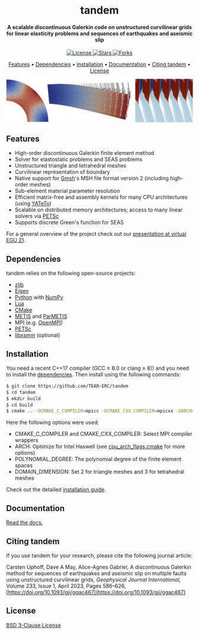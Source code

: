 <h1 align="center">
  tandem
</h1>

<h4 align="center">
	A scalable discontinuous Galerkin code on unstructured curvilinear grids
    for linear elasticity problems and sequences of earthquakes and aseismic slip
 </h4>
 
 <p align="center">
 	<a href="https://opensource.org/licenses/BSD-3-Clause">
    	<img src="https://img.shields.io/badge/License-BSD%203--Clause-blue.svg" alt="License"/>
    </a>
    <a href="https://github.com/TEAR-ERC/tandem/stargazers">
    	<img src="https://img.shields.io/github/stars/TEAR-ERC/tandem" alt="Stars"/>
    </a>
    <a href="https://github.com/TEAR-ERC/tandem/network/members">
    	<img src="https://img.shields.io/github/forks/TEAR-ERC/tandem" alt="Forks"/>
    </a>
</p>

<p align="center">
  <a href="#features">Features</a> •
  <a href="#dependencies">Dependencies</a> •
  <a href="#installation">Installation</a> •
  <a href="#documentation">Documentation</a> •
  <a href="#citing-tandem">Citing tandem</a> •
  <a href="#license">License</a>
</p>

![examples](https://raw.githubusercontent.com/TEAR-ERC/tandem/main/docs/images/banner.png)

## Features

* High-order discontinuous Galerkin finite element method
* Solver for elastostatic problems and SEAS problems
* Unstructured triangle and tetrahedral meshes
* Curvilinear representation of boundary
* Native support for [Gmsh](https://gmsh.info/)'s MSH file format version 2 (including high-order meshes)
* Sub-element material parameter resolution
* Efficient matrix-free and assembly kernels for many CPU architectures (using [YATeTo](https://doi.org/10.1145/3406835))
* Scalable on distributed memory architectures; access to many linear solvers via [PETSc](https://petsc.org)
* Supports discrete Green's function for SEAS

For a general overview of the project check out our [presentation at virtual EGU 21](https://tear-erc.github.io/tandem-egu21/).

## Dependencies

tandem relies on the following open-source projects:
* [zlib](http://www.zlib.net/)
* [Eigen](https://eigen.tuxfamily.org)
* [Python](https://www.python.org) with [NumPy](https://numpy.org/)
* [Lua](https://www.lua.org)
* [CMake](https://www.cmake.org)
* [METIS](http://glaros.dtc.umn.edu/gkhome/metis/metis/overview) and [ParMETIS](http://glaros.dtc.umn.edu/gkhome/metis/parmetis/overview)
* MPI (e.g. [OpenMPI](https://www.open-mpi.org/))
* [PETSc](https://www.petsc.org)
* [libxsmm](https://github.com/hfp/libxsmm) (optional)

## Installation

You need a recent C++17 compiler (GCC ≥ 8.0 or clang ≥ 8)) and you need to install
the [dependencies](#dependencies).
Then install using the following commands:

```bash
$ git clone https://github.com/TEAR-ERC/tandem
$ cd tandem
$ mkdir build
$ cd build
$ cmake .. -DCMAKE_C_COMPILER=mpicc -DCMAKE_CXX_COMPILER=mpicxx -DARCH=hsw -DPOLYNOMIAL_DEGREE=4 -DDOMAIN_DIMENSION=2
```

Here the following options were used:
* CMAKE_C_COMPILER and CMAKE_CXX_COMPILER: Select MPI compiler wrappers
* ARCH: Optimize for Intel Haswell (see [cpu_arch_flags.cmake](https://github.com/TEAR-ERC/tandem/blob/main/cmake/cpu_arch_flags.cmake) for more options)
* POLYNOMIAL_DEGREE: The polynomial degree of the finite element spaces
* DOMAIN_DIMENSION: Set 2 for triangle meshes and 3 for tetrahedral meshes

Check out the detailed [installation guide](https://tandem.readthedocs.io/en/latest/getting-started/installation.html).

## Documentation

[Read the docs.](https://tandem.readthedocs.io/)

## Citing tandem

If you use tandem for your research, please cite the following journal article:

Carsten Uphoff, Dave A May, Alice-Agnes Gabriel, A discontinuous Galerkin method for sequences of earthquakes and aseismic slip on multiple faults using unstructured curvilinear grids, *Geophysical Journal International*, Volume 233, Issue 1, April 2023, Pages 586–626, [https://doi.org/10.1093/gji/ggac467](https://doi.org/10.1093/gji/ggac467)

## License

[BSD 3-Clause License](https://github.com/TEAR-ERC/tandem/blob/main/LICENSE.md)
